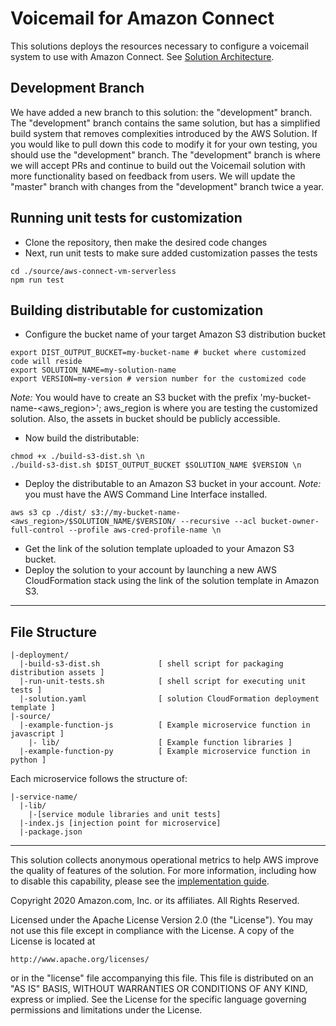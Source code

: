 # Voicemail for Amazon Connect
This solutions deploys the resources necessary to configure a voicemail system to use with Amazon Connect. See [Solution Architecture](https://aws.amazon.com/solutions/implementations/voicemail-for-amazon-connect/).

## Development Branch
We have added a new branch to this solution: the "development" branch. The "development" branch contains the same solution, but has a simplified build system that removes complexities introduced by the AWS Solution. If you would like to pull down this code to modify it for your own testing, you should use the "development" branch. The "development" branch is where we will accept PRs and continue to build out the Voicemail solution with more functionality based on feedback from users. We will update the "master" branch with changes from the "development" branch twice a year.

## Running unit tests for customization
* Clone the repository, then make the desired code changes
* Next, run unit tests to make sure added customization passes the tests
```
cd ./source/aws-connect-vm-serverless
npm run test
```

## Building distributable for customization
* Configure the bucket name of your target Amazon S3 distribution bucket
```
export DIST_OUTPUT_BUCKET=my-bucket-name # bucket where customized code will reside
export SOLUTION_NAME=my-solution-name
export VERSION=my-version # version number for the customized code
```
_Note:_ You would have to create an S3 bucket with the prefix 'my-bucket-name-<aws_region>'; aws_region is where you are testing the customized solution. Also, the assets in bucket should be publicly accessible.

* Now build the distributable:
```
chmod +x ./build-s3-dist.sh \n
./build-s3-dist.sh $DIST_OUTPUT_BUCKET $SOLUTION_NAME $VERSION \n
```

* Deploy the distributable to an Amazon S3 bucket in your account. _Note:_ you must have the AWS Command Line Interface installed.
```
aws s3 cp ./dist/ s3://my-bucket-name-<aws_region>/$SOLUTION_NAME/$VERSION/ --recursive --acl bucket-owner-full-control --profile aws-cred-profile-name \n
```

* Get the link of the solution template uploaded to your Amazon S3 bucket.
* Deploy the solution to your account by launching a new AWS CloudFormation stack using the link of the solution template in Amazon S3.

*** 

## File Structure

```
|-deployment/
  |-build-s3-dist.sh             [ shell script for packaging distribution assets ]
  |-run-unit-tests.sh            [ shell script for executing unit tests ]
  |-solution.yaml                [ solution CloudFormation deployment template ]
|-source/
  |-example-function-js          [ Example microservice function in javascript ]
    |- lib/                      [ Example function libraries ]
  |-example-function-py          [ Example microservice function in python ]

```

Each microservice follows the structure of:

```
|-service-name/
  |-lib/
    |-[service module libraries and unit tests]
  |-index.js [injection point for microservice]
  |-package.json
```

***

This solution collects anonymous operational metrics to help AWS improve the
quality of features of the solution. For more information, including how to disable
this capability, please see the [implementation guide](_https://docs.aws.amazon.com/solutions/latest/voicemail-for-amazon-connect/collection-of-operational-metrics.html_).


Copyright 2020 Amazon.com, Inc. or its affiliates. All Rights Reserved.

Licensed under the Apache License Version 2.0 (the "License"). You may not use this file except in compliance with the License. A copy of the License is located at

    http://www.apache.org/licenses/

or in the "license" file accompanying this file. This file is distributed on an "AS IS" BASIS, WITHOUT WARRANTIES OR CONDITIONS OF ANY KIND, express or implied. See the License for the specific language governing permissions and limitations under the License.
